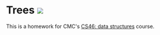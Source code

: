 # Trees ![](https://travis-ci.com/yismaeel21/trees.svg?branch=avl)

This is a homework for CMC's [CS46: data structures](https://github.com/mikeizbicki/cmc-csci046) course.

